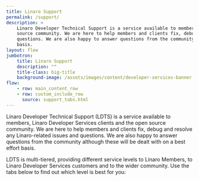 ```yaml
---
title: Linaro Support
permalink: /support/
description: >
    Linaro Developer Technical Support is a service available to members, Linaro Developer Services clients and the open
    source community. We are here to help members and clients fix, debug and resolve any Linaro-related issues and
    questions. We are also happy to answer questions from the community although these will be dealt with on a best effort
    basis.
layout: flow
jumbotron:
    title: Linaro Support
    description: ""
    title-class: big-title
    background-image: /assets/images/content/developer-services-banner.jpg
flow:
    - row: main_content_row
    - row: custom_include_row
      source: support_tabs.html
---
```

Linaro Developer Technical Support (LDTS) is a service available to members, Linaro Developer Services clients and
the open source community. We are here to help members and clients fix, debug and resolve any Linaro-related issues
and questions. We are also happy to answer questions from the community although these will be dealt with on a best
effort basis.

LDTS is multi-tiered, providing different service levels to Linaro Members, to Linaro Developer Services customers
and to the wider community. Use the tabs below to find out which level is best for you:
